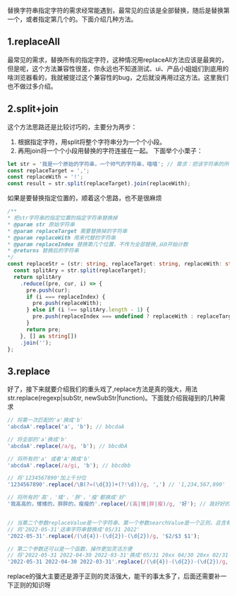 <!-- category: "javaScript"
labels: "javaScript"
createdAt: 2022-05-31T15:49:49.019+00:00 -->
替换字符串指定字符的需求经常能遇到，最常见的应该是全部替换，随后是替换第一个，或者指定第几个的。下面介绍几种方法。

## 1.replaceAll
最常见的需求，替换所有的指定字符，这种情况用replaceAll方法应该是最爽的，但是呢，这个方法兼容性很差，你永远也不知道测试、ui、产品小姐姐们到底用的啥浏览器看的，我就被提过这个兼容性的bug，之后就没再用过这方法。这里我们也不做过多介绍。
## 2.split+join
这个方法思路还是比较讨巧的，主要分为两步：
1. 根据指定字符，用split将整个字符串分为一个个小段。
2. 再用join将一个个小段用替换的字符连接在一起。
下面举个小栗子：
```typescript
let str = '我是一个原始的字符串，一个帅气的字符串，嘻嘻'; // 需求：把该字符串的所有，替换成！
const replaceTarget = ',';
const replaceWith = '!';
const result = str.split(replaceTarget).join(replaceWith);
```
如果是要替换指定位置的，顺着这个思路，也不是很麻烦
```typescript
/**
* 把str字符串的指定位置的指定字符串替换掉
* @param str 原始字符串
* @param replaceTarget 需要替换掉的字符串
* @param replaceWith 用来代替的字符串
* @param replaceIndex 替换第几个位置，不传为全部替换,从0开始计数
* @returns 替换后的字符串
*/
const replaceStr = (str: string, replaceTarget: string, replaceWith: string, replaceIndex?: number) => {
  const splitAry = str.split(replaceTarget);
  return splitAry
    .reduce((pre, cur, i) => {
      pre.push(cur);
      if (i === replaceIndex) {
        pre.push(replaceWith);
      } else if (i !== splitAry.length - 1) {
        pre.push(replaceIndex === undefined ? replaceWith : replaceTarget);
      }
      return pre;
    }, [] as string[])
    .join('');
};
```
## 3.replace
好了，接下来就要介绍我们的重头戏了,replace方法是真的强大，用法str.replace(regexp|subStr, newSubStr|function)。下面就介绍我碰到的几种需求
```typescript
// 将第一次匹配的'a'换成'b'
'abcdaA'.replace('a', 'b'); // bbcdaA

// 将全部的'a'换成'b'
'abcdaA'.replace(/a/g, 'b'); // bbcdbA

// 将所有的'a' 或者'A'换成'b'
'abcdaA'.replace(/a/gi, 'b'); // bbcdbb

// 将'1234567890'加上千分位
'1234567890'.replace(/\B(?=(\d{3})+(?!\d))/g, ',') // '1,234,567,890'

// 将所有的'高'，'矮'，'胖'，'瘦'都换成'好'
'我高高的，矮矮的，胖胖的，瘦瘦的'.replace(/(高|矮|胖|瘦)/g, '好'); // 我好好的，好好的，好好的，好好的


// 当第二个参数replaceValue是一个字符串、第一个参数searchValue是一个正则，且含有分组，那么如果replaceValue里面带有‘$’,则会有特殊含义，其中用的最多就是$number，如$1(分组1捕获的文本)、$2(分组2捕获的文本)
// 将'2022-05-31'这串字符串替换成'05/31 2022'
'2022-05-31'.replace(/(\d{4})-(\d{2})-(\d{2})/g, '$2/$3 $1');

// 第二个参数还可以是一个函数，操作更加灵活方便
// 将'2022-05-31 2022-04-30 2022-03-31'换成'05/31 20xx 04/30 20xx 02/31 20xx',
'2022-05-31 2022-04-30 2022-03-31'.replace(/(\d{4})-(\d{2})-(\d{2})/g, (all, p1, p2, p3) => `${p2}/${p3} ${p1}`)
```
replace的强大主要还是源于正则的灵活强大，能干的事太多了，后面还需要补一下正则的知识呀